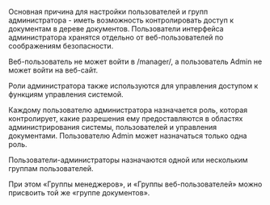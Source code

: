 Основная причина для настройки пользователей и групп администратора - иметь возможность контролировать доступ к документам в дереве документов. Пользователи интерфейса администратора хранятся отдельно от веб-пользователей по соображениям безопасности. 

Веб-пользователь не может войти в /manager/, а пользователь Admin не может войти на веб-сайт.

Роли администратора также используются для управления доступом к функциям управления системой.

Каждому пользователю администратора назначается роль, которая контролирует, какие разрешения ему предоставляются в областях администрирования системы, пользователей и управления документами. Пользователю Admin может назначаться только одна роль.

Пользователи-администраторы назначаются одной или нескольким группам пользователей.

При этом «Группы менеджеров», и «Группы веб-пользователей» можно присвоить той же «группе документов».